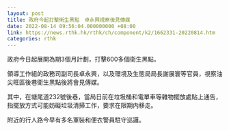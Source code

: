 ```yaml
---
layout: post
title: 政府今起打擊衛生黑點　卓永興視察後見傳媒
date: 2022-08-14 09:56:04.000000000 +08:00
link: https://news.rthk.hk/rthk/ch/component/k2/1662331-20220814.htm
categories: rthk
---
```


政府今日起展開為期3個月計劃，打擊600多個衛生黑點。

領導工作組的​政務司副司長卓永興，以及環境及生態局局長謝展寰等官員，視察油尖旺區後巷衛生黑點後將會見傳媒。

其中，在塘尾道232號後巷，當局日前在垃圾桶和電單車等雜物擺放處貼上通告，指擺放方式可能妨礙垃圾清掃工作，要求在限期内移走。

附近的行人路今早有多名軍裝和便衣警員駐守巡邏。
